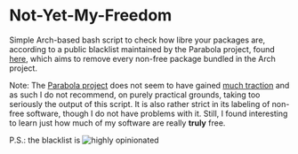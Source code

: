 # Not-Yet-My-Freedom

Simple Arch-based bash script to check how libre your packages are, according to a public blacklist maintained by the Parabola project, found [here](https://git.parabola.nu/blacklist.git/plain/blacklist.txt), which aims to remove every non-free package bundled in the Arch project.

Note: The [Parabola project](https://www.parabola.nu/) does not seem to have gained [much traction](https://www.reddit.com/r/Parabola/comments/1e84dg0/is_this_distro_just_dead/) and as such I do not recommend, on purely practical grounds, taking too seriously the output of this script. It is also rather strict in its labeling of non-free software, though I do not have problems with it. Still, I found interesting to learn just how much of my software are really **truly** free.

P.S.: the blacklist is ![highly opinionated](https://github.com/user-attachments/assets/ffa1a74b-e637-43ba-a4a6-a1688fe08867)
